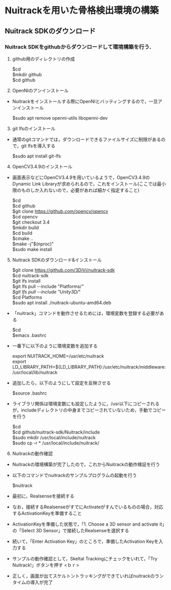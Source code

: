 # Nuitrackを用いた骨格検出環境の構築  
## Nuitrack SDKのダウンロード
### Nuitrack SDKをgithubからダウンロードして環境構築を行う．
1. github用のディレクトリの作成  

    $cd  
    $mkdir github  
    $cd github 

2. OpenNIのアンインストール  
* Nuitrackをインストールする際にOpenNIとバッティングするので，一旦アンインストール  

    $sudo apt remove openni-utils libopenni-dev  

3. git lfsのインストール  
* 通常のgitコマンドでは，ダウンロードできるファイルサイズに制限があるので，git lfsを導入する  

    $sudo apt install git-lfs  

4. OpenCV3.4.9のインストール  
* 画面表示などにOpenCV3.4.9を用いているようで，OpenCV3.4.9のDynamic Link Libraryが求められるので，これをインストール(ここでは最小限のものしか入れないので，必要があれば細かく指定すること)    

    $cd  
    $cd github  
    $git clone https://github.com/opencv/opencv  
    $cd opencv  
    $git checkout 3.4  
    $mkdir build  
    $cd build  
    $cmake ..  
    $make -j"$(nproc)"  
    $sudo make install  

5. Nuitrack SDKのダウンロード&インストール  

    $git clone https://github.com/3DiVi/nuitrack-sdk  
    $cd nuitrack-sdk  
    $git lfs install  
    $git lfs pull --include "Platforms/*"  
    $git lfs pull --include "Unity3D/*"  
    $cd Platforms  
    $sudo apt install ./nuitrack-ubuntu-amd64.deb  

* 「nuitrack」コマンドを動作させるためには，環境変数を登録する必要がある  
 
    $cd  
    $emacs .bashrc   
    
* 一番下に以下のように環境変数を追加する  

    export NUITRACK_HOME=/usr/etc/nuitrack  
    export LD_LIBRARY_PATH=${LD_LIBRARY_PATH}:/usr/etc/nuitrack/middleware:/usr/local/lib/nuitrack  

* 追加したら，以下のようにして設定を反映させる  

    $source .bashrc  

* ライブラリ関係は環境変数にも設定したように，/usr以下にコピーされるが，includeディレクトリの中身までコピーされていないため，手動でコピーを行う  

    $cd  
    $cd github/nuitrack-sdk/Nuitrack/include  
    $sudo mkdir /usr/local/include/nuitrack  
    $sudo cp -r * /usr/local/include/nuitrack/  

6. Nuitrackの動作確認  
* Nuitrackの環境構築が完了したので，これからNuitrackの動作検証を行う  
* 以下のコマンドでnuitrackのサンプルプログラムの起動を行う  

    $nuitrack  

* 最初に，Realsenseを接続する  
* なお，接続するRealsenseがすでにActivateがすんでいるものの場合，対応するActivationKeyを準備すること  
* ActivationKeyを準備した状態で，「1. Choose a 3D sensor and activate it」の「Select 3D Sensor」で接続したRealsenseを選択する  
* 続いて，「Enter Activation Key」のところで，準備したActivation Keyを入力する  
* サンプルの動作確認として，Skeltal Trackingにチェックをいれて，「Try Nuitrack!」ボタンを押す <ｂｒ>  
* 正しく，画面が出てスケルトントラッキングができていればnuitrackのランタイムの導入が完了  
